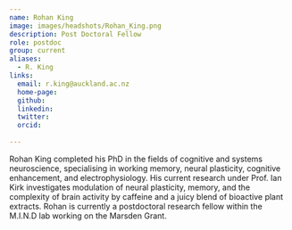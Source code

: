```yaml
---
name: Rohan King
image: images/headshots/Rohan_King.png
description: Post Doctoral Fellow
role: postdoc
group: current
aliases:
  - R. King
links:
  email: r.king@auckland.ac.nz
  home-page:
  github: 
  linkedin:
  twitter: 
  orcid:
  
---
```


Rohan King completed his PhD in the fields of cognitive and systems neuroscience, specialising in working memory, neural plasticity, cognitive enhancement, and electrophysiology. His current research under Prof. Ian Kirk investigates modulation of neural plasticity, memory, and the complexity of brain activity by caffeine and a juicy blend of bioactive plant extracts. Rohan is currently a postdoctoral research fellow within the M.I.N.D lab working on the Marsden Grant. 
